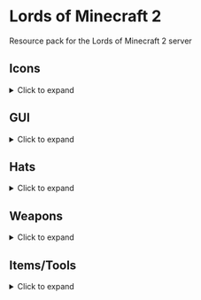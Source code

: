 # Lords of Minecraft 2
Resource pack for the Lords of Minecraft 2 server

## Icons
<details>
<summary>Click to expand</summary>

| Name                   | Item, CustomModelData | Comment |
|------------------------|-----------------------|---------|
| Empty                  | `jigsaw`, 1           |         |
| Aerial Dodge           | `jigsaw`, 2           |         |
| Agile Cowpoke          | `jigsaw`, 3           |         |
| Agility Focus          | `jigsaw`, 4           |         |
| Airtime                | `jigsaw`, 5           |         |
| Ancient Focus          | `jigsaw`, 6           |         |
| Arcane Hand            | `jigsaw`, 7           |         |
| Arcane Portals         | `jigsaw`, 8           |         |
| Archery Training       | `jigsaw`, 9           |         |
| Balanced Diet          | `jigsaw`, 10          |         |
| Bargain Player         | `jigsaw`, 11          |         |
| Bounce Knowledge       | `jigsaw`, 12          |         |
| Bounce Step            | `jigsaw`, 13          |         |
| Bulk Order             | `jigsaw`, 14          |         |
| Chaos Stone            | `jigsaw`, 15          |         |
| Charged Stones         | `jigsaw`, 16          |         |
| Conjure Buffet         | `jigsaw`, 17          |         |
| Conjure Fire           | `jigsaw`, 18          |         |
| Conjure Food           | `jigsaw`, 19          |         |
| Conjure Frost          | `jigsaw`, 20          |         |
| Conjure Lightning      | `jigsaw`, 21          |         |
| Coupons                | `jigsaw`, 22          |         |
| Critical Exploit       | `jigsaw`, 23          |         |
| Critical Swings        | `jigsaw`, 24          |         |
| Daily Allowance        | `jigsaw`, 25          |         |
| Dark Vision            | `jigsaw`, 26          |         |
| Diet Study             | `jigsaw`, 27          |         |
| Double Jump            | `jigsaw`, 28          |         |
| Efficient Sniper       | `jigsaw`, 29          |         |
| Endurance Training     | `jigsaw`, 30          |         |
| Everlast               | `jigsaw`, 31          |         |
| Exotic Riding Permit   | `jigsaw`, 32          |         |
| Fireblast              | `jigsaw`, 33          |         |
| Flaming Agility        | `jigsaw`, 34          |         |
| Fletching              | `jigsaw`, 35          |         |
| Food Connoisseur       | `jigsaw`, 36          |         |
| Food Quests            | `jigsaw`, 37          |         |
| Fortitude Save         | `jigsaw`, 38          |         |
| Forward Reflections    | `jigsaw`, 39          |         |
| Geomancy               | `jigsaw`, 40          |         |
| Gilded Meditation      | `jigsaw`, 41          |         |
| Golden Locks           | `jigsaw`, 42          |         |
| Grapple                | `jigsaw`, 43          |         |
| Hardened Body          | `jigsaw`, 44          |         |
| Healthy Breakfast      | `jigsaw`, 45          |         |
| Homestone              | `jigsaw`, 46          |         |
| Immovable              | `jigsaw`, 47          |         |
| Inspiration            | `jigsaw`, 48          |         |
| Iron Security          | `jigsaw`, 49          |         |
| Jump Quests            | `jigsaw`, 50          |         |
| Knowledge Focus        | `jigsaw`, 51          |         |
| Known Face             | `jigsaw`, 52          |         |
| Librarian              | `jigsaw`, 53          |         |
| Lockpicks              | `jigsaw`, 54          |         |
| Loose Change           | `jigsaw`, 55          |         |
| Love Focus             | `jigsaw`, 56          |         |
| Mask Casket            | `jigsaw`, 57          |         |
| Masterpiece            | `jigsaw`, 58          |         |
| Meal Plan              | `jigsaw`, 59          |         |
| Mentor                 | `jigsaw`, 60          |         |
| Metalworking           | `jigsaw`, 61          |         |
| Money Shower           | `jigsaw`, 62          |         |
| Moon Jump              | `jigsaw`, 63          |         |
| Music Crafter          | `jigsaw`, 64          |         |
| Nimble Jumper          | `jigsaw`, 65          |         |
| Parkour Champ          | `jigsaw`, 66          |         |
| Path of Enlightenment  | `jigsaw`, 67          |         |
| Patient Stones         | `jigsaw`, 68          |         |
| Peak Condition         | `jigsaw`, 69          |         |
| People's Chef          | `jigsaw`, 70          |         |
| Personal Trainer       | `jigsaw`, 71          |         |
| Personal Tutor         | `jigsaw`, 72          |         |
| Picking Finesse        | `jigsaw`, 73          |         |
| Pickpocket             | `jigsaw`, 74          |         |
| Potent Ingredients     | `jigsaw`, 75          |         |
| Power Focus            | `jigsaw`, 76          |         |
| Premium Sneaks         | `jigsaw`, 77          |         |
| Professional Jumpsmith | `jigsaw`, 78          |         |
| Professional           | `jigsaw`, 79          |         |
| Prospector             | `jigsaw`, 80          |         |
| Purge                  | `jigsaw`, 81          |         |
| Quake                  | `jigsaw`, 82          |         |
| Rancher Discount       | `jigsaw`, 83          |         |
| Rapid Recovery         | `jigsaw`, 84          |         |
| Rapid Tutoring         | `jigsaw`, 85          |         |
| Rationing Expert       | `jigsaw`, 86          |         |
| Reading Comprehension  | `jigsaw`, 87          |         |
| Recipe Book            | `jigsaw`, 88          |         |
| Restaurant Permit      | `jigsaw`, 89          |         |
| Riding Crop            | `jigsaw`, 90          |         |
| Riding Permit          | `jigsaw`, 91          |         |
| Right to Forge         | `jigsaw`, 92          |         |
| Royal Nepotism         | `jigsaw`, 93          |         |
| Science License        | `jigsaw`, 94          |         |
| Seasoned Rider         | `jigsaw`, 95          |         |
| Seaworthy              | `jigsaw`, 96          |         |
| Serious Jumper         | `jigsaw`, 97          |         |
| Shardstone             | `jigsaw`, 98          |         |
| Sifter's Prize         | `jigsaw`, 99          |         |
| Simple Study           | `jigsaw`, 100         |         |
| Sitting Pal            | `jigsaw`, 101         |         |
| Sitting Quests         | `jigsaw`, 102         |         |
| Skeleton Key           | `jigsaw`, 103         |         |
| Smoke Bomb             | `jigsaw`, 104         |         |
| Social Dining          | `jigsaw`, 105         |         |
| Spit                   | `jigsaw`, 106         |         |
| Stamina Focus          | `jigsaw`, 107         |         |
| Stealth                | `jigsaw`, 108         |         |
| Stone Fortitude        | `jigsaw`, 109         |         |
| Strong Heart           | `jigsaw`, 110         |         |
| Style Focus            | `jigsaw`, 111         |         |
| Summonstone            | `jigsaw`, 112         |         |
| Sunwatcher             | `jigsaw`, 113         |         |
| Super Jump             | `jigsaw`, 114         |         |
| Swallow                | `jigsaw`, 115         |         |
| Target Practice        | `jigsaw`, 116         |         |
| Teacher                | `jigsaw`, 117         |         |
| Telekinesis            | `jigsaw`, 118         |         |
| Thick Skin             | `jigsaw`, 119         |         |
| Tollbooth Scanner      | `jigsaw`, 120         |         |
| Townstone              | `jigsaw`, 121         |         |
| Train Conductor        | `jigsaw`, 122         |         |
| Transmutation          | `jigsaw`, 123         |         |
| Trident                | `jigsaw`, 124         |         |
| Vaultmaster            | `jigsaw`, 125         |         |
| Warpstone              | `jigsaw`, 126         |         |
| Well Rested            | `jigsaw`, 127         |         |
| Whimsical              | `jigsaw`, 128         |         |
| Whistle                | `jigsaw`, 129         |         |
| Worldpool              | `jigsaw`, 130         |         |
| Yeehaw                 | `jigsaw`, 131         |         |
| Aqua Affinity          | `jigsaw`, 132         |         |
| Big Jugs               | `jigsaw`, 133         |         |
| Black Lotus            | `jigsaw`, 134         |         |
| Boulder Toss           | `jigsaw`, 135         |         |
| Breakpoint             | `jigsaw`, 136         |         |
| Cat Reflexes           | `jigsaw`, 137         |         |
| Chocolate Tree         | `jigsaw`, 138         |         |
| Cloud Walker           | `jigsaw`, 139         |         |
| Conjure Gold           | `jigsaw`, 140         |         |
| Deep Sea Helmet        | `jigsaw`, 141         |         |
| Demon Fruit            | `jigsaw`, 142         |         |
| Dog Paddle             | `jigsaw`, 143         |         |
| Dolphin Kick           | `jigsaw`, 144         |         |
| Dwarven Haste          | `jigsaw`, 145         |         |
| Elven Sickle           | `jigsaw`, 146         |         |
| Family Traditions      | `jigsaw`, 147         |         |
| Farmer's Eye           | `jigsaw`, 148         |         |
| Farming Quests         | `jigsaw`, 149         |         |
| Fertile Seeds          | `jigsaw`, 150         |         |
| Fishing Basics         | `jigsaw`, 151         |         |
| Fishing Quests         | `jigsaw`, 152         |         |
| Gaia's Touch           | `jigsaw`, 153         |         |
| Golden Blessing        | `jigsaw`, 154         |         |
| Golden Lure            | `jigsaw`, 155         |         |
| Grand Expedition       | `jigsaw`, 156         |         |
| Green Thumb            | `jigsaw`, 157         |         |
| Gym Coach              | `jigsaw`, 158         |         |
| Harvest Moon           | `jigsaw`, 159         |         |
| Harvest's Bounty       | `jigsaw`, 160         |         |
| Hearty Fisherman       | `jigsaw`, 161         |         |
| Heavy Swing            | `jigsaw`, 162         |         |
| Home Turf              | `jigsaw`, 163         |         |
| Hydrate                | `jigsaw`, 164         |         |
| Hydrothrift            | `jigsaw`, 165         |         |
| Jogging Buddy          | `jigsaw`, 166         |         |
| Keen Eye               | `jigsaw`, 167         |         |
| Magical Pesticide      | `jigsaw`, 168         |         |
| Mana Bloom             | `jigsaw`, 169         |         |
| Marathon Runner        | `jigsaw`, 170         |         |
| Miners Union           | `jigsaw`, 171         |         |
| Muscle Training        | `jigsaw`, 172         |         |
| Nature's Dew           | `jigsaw`, 173         |         |
| Order Rebate           | `jigsaw`, 174         |         |
| Petal Walk             | `jigsaw`, 175         |         |
| Plump Melons           | `jigsaw`, 176         |         |
| Power Dash             | `jigsaw`, 177         |         |
| Quality Sneaks         | `jigsaw`, 178         |         |
| Royal Silos            | `jigsaw`, 179         |         |
| Runner's Purse         | `jigsaw`, 180         |         |
| Second Wind            | `jigsaw`, 181         |         |
| Shroom Cultivation     | `jigsaw`, 182         |         |
| Silver Prize           | `jigsaw`, 183         |         |
| Sprinting Quests       | `jigsaw`, 184         |         |
| Stamina Training       | `jigsaw`, 185         |         |
| Stonemason             | `jigsaw`, 186         |         |
| Stoneproc              | `jigsaw`, 187         |         |
| Summon Mule            | `jigsaw`, 188         |         |
| Sunbeams               | `jigsaw`, 189         |         |
| Swammies               | `jigsaw`, 190         |         |
| Swimming Quests        | `jigsaw`, 191         |         |
| Tiling Tax             | `jigsaw`, 192         |         |
| Track and Field        | `jigsaw`, 193         |         |
| Trip                   | `jigsaw`, 194         |         |
| Waterproof Sneaks      | `jigsaw`, 195         |         |
| Wolfpack               | `jigsaw`, 196         |         |

</details>

## GUI

<details>
<summary>Click to expand</summary>

| Name               | Item, CustomModelData | Comment |
|--------------------|-----------------------|---------|
| Skill Menu         | `jigsaw`, 1001        |         |
| Skilltree (legacy) | `jigsaw`, 1002        |         |

</details>

## Hats

<details>
<summary>Click to expand</summary>

| Name                    | Item, CustomModelData | Comment |
|-------------------------|-----------------------|---------|
| Beard                   | `carved_pumpkin`, 1   |         |
| Dwarven Beard           | `carved_pumpkin`, 2   |         |
| Roamin Helmet           | `carved_pumpkin`, 3   |         |
| Knight Helm             | `carved_pumpkin`, 4   |         |
| Wizard Hat              | `carved_pumpkin`, 5   |         |
| Imperfect Crown         | `carved_pumpkin`, 6   |         |
| Tiara                   | `carved_pumpkin`, 7   |         |
| Shell Wall              | `carved_pumpkin`, 8   |         |
| Fallen Valk             | `carved_pumpkin`, 9   |         |
| Pharaoh                 | `carved_pumpkin`, 10  |         |
| The Buccaneer           | `carved_pumpkin`, 11  |         |
| Shaman Mask             | `carved_pumpkin`, 12  |         |
| The Wolf Hunter         | `carved_pumpkin`, 13  |         |
| Dragon's Breath         | `carved_pumpkin`, 14  |         |
| Bull Horn               | `carved_pumpkin`, 15  |         |
| Wowzers                 | `carved_pumpkin`, 16  |         |
| Tophat                  | `carved_pumpkin`, 17  |         |
| Gnomish Goggles         | `carved_pumpkin`, 18  |         |
| Dragon Warrior          | `carved_pumpkin`, 19  |         |
| Nismas Hat              | `carved_pumpkin`, 20  |         |
| Chameleon               | `carved_pumpkin`, 21  |         |
| Rainbow Kitty           | `carved_pumpkin`, 22  |         |
| Mama                    | `carved_pumpkin`, 23  |         |
| Mama 2                  | `carved_pumpkin`, 24  |         |
| Mama 3                  | `carved_pumpkin`, 25  |         |
| Mama 4                  | `carved_pumpkin`, 26  |         |
| Mama 5                  | `carved_pumpkin`, 27  |         |
| Jimmy the Rat           | `carved_pumpkin`, 28  |         |
| Headbox                 | `carved_pumpkin`, 29  |         |
| Knight Hat Red          | `carved_pumpkin`, 30  |         |
| Knight Hat Green        | `carved_pumpkin`, 31  |         |
| Jimmy the Rat 45°       | `carved_pumpkin`, 32  |         |
| Jimmy the Rat 90°       | `carved_pumpkin`, 33  |         |
| Jimmy the Rat 135°      | `carved_pumpkin`, 34  |         |
| Jimmy the Rat 180°      | `carved_pumpkin`, 35  |         |
| Jimmy the Rat 225°      | `carved_pumpkin`, 36  |         |
| Jimmy the Rat 270°      | `carved_pumpkin`, 37  |         |
| Jimmy the Rat 315°      | `carved_pumpkin`, 38  |         |
| Black Beard             | `carved_pumpkin`, 39  |         |
| Brown Beard             | `carved_pumpkin`, 40  |         |
| Gray Beard              | `carved_pumpkin`, 41  |         |
| Red Beard               | `carved_pumpkin`, 42  |         |
| Black (Braided)         | `carved_pumpkin`, 43  |         |
| Brown (Braided)         | `carved_pumpkin`, 44  |         |
| Gray (Braided)          | `carved_pumpkin`, 45  |         |
| Red (Braided)           | `carved_pumpkin`, 46  |         |
| Fine Moustache          | `carved_pumpkin`, 47  |         |
| VERY Fine Moustache     | `carved_pumpkin`, 48  |         |
| Mohawk                  | `carved_pumpkin`, 49  |         |
| Powdered Wig            | `carved_pumpkin`, 50  |         |
| Pompadour               | `carved_pumpkin`, 51  |         |
| Afro with Moustache     | `carved_pumpkin`, 52  |         |
| Cowboy                  | `carved_pumpkin`, 53  |         |
| Manbun                  | `carved_pumpkin`, 54  |         |
| Knight Helmet           | `carved_pumpkin`, 55  |         |
| Captain Helmet          | `carved_pumpkin`, 56  |         |
| Waluigi Moustache       | `carved_pumpkin`, 57  |         |
| Waluigi Moustache Small | `carved_pumpkin`, 58  |         |
| Tricorn                 | `carved_pumpkin`, 59  |         |

</details>

## Weapons

<details>
<summary>Click to expand</summary>

| Name                          | Item, CustomModelData | Comment |
|-------------------------------|-----------------------|---------|
| Excaliju                      | `music_disc_cat`, 1   |         |
| Runeblade                     | `music_disc_cat`, 2   |         |
| Flamethrower                  | `music_disc_cat`, 3   |         |
| Elven Dagger                  | `music_disc_cat`, 4   |         |
| SOS                           | `music_disc_cat`, 5   |         |
| Warhammer                     | `music_disc_cat`, 6   |         |
| Hammer                        | `music_disc_cat`, 7   |         |
| Malice                        | `music_disc_cat`, 8   |         |
| Flame Fist                    | `music_disc_cat`, 10  |         |
| Flame Bow                     | `music_disc_cat`, 11  |         |
| Emerald Bow                   | `music_disc_cat`, 12  |         |
| Wand of Fire                  | `music_disc_cat`, 13  |         |
| Tombmaker                     | `music_disc_cat`, 14  |         |
| Staff of Defile               | `music_disc_cat`, 15  |         |
| Wand of Limited Probabilities | `music_disc_cat`, 16  |         |
| Tinder Flame                  | `music_disc_cat`, 17  |         |
| Dwarven Crossbow              | `music_disc_cat`, 18  |         |
| Wiggly Wrench                 | `music_disc_cat`, 19  |         |
| Quiver                        | `music_disc_cat`, 20  |         |
| Spellbook                     | `music_disc_cat`, 21  |         |
| Foamer                        | `music_disc_cat`, 22  |         |
| Flintlock                     | `music_disc_cat`, 23  |         |
| Blunderbuss                   | `music_disc_cat`, 24  |         |
| Dirthose                      | `music_disc_cat`, 25  |         |
| Back Dive                     | `music_disc_cat`, 26  |         |
| Back Farmer                   | `music_disc_cat`, 27  |         |
| Back Plant                    | `music_disc_cat`, 28  |         |
| Back Quiver                   | `music_disc_cat`, 29  |         |
| Back Urne                     | `music_disc_cat`, 30  |         |
| Back Witch                    | `music_disc_cat`, 31  |         |
| Abyss Wings                   | `music_disc_cat`, 32  |         |
| Abyss Wings (White)           | `music_disc_cat`, 33  |         |
| Abyss Wings (Black)           | `music_disc_cat`, 34  |         |
| Regrowth Morning Star         | `music_disc_cat`, 35  |         |
| Paladin Staff                 | `music_disc_cat`, 36  |         |
| Syringe (Empty)               | `music_disc_cat`, 37  |         |
| Syringe (Half Full)           | `music_disc_cat`, 38  |         |
| Syringe (Full)                | `music_disc_cat`, 39  |         |
| Grondboor                     | `music_disc_cat`, 40  |         |
| Runedagger                    | `music_disc_cat`, 41  |         |
| Runeblade (Low-Poly)          | `music_disc_cat`, 42  |         |
| Hammer (Low-Poly)             | `music_disc_cat`, 43  |         |
| Flamer (Low-Poly)             | `music_disc_cat`, 44  |         |
| Foamer (Low-Poly)             | `music_disc_cat`, 45  |         |
| Dirthose (Low-Poly)           | `music_disc_cat`, 46  |         |
| Ghostbuster (Low-Poly)        | `music_disc_cat`, 47  |         |
| Juicer (Low-Poly)             | `music_disc_cat`, 48  |         |
| Abyss Sword                   | `iron_sword`, 1       |         |
| Abyss Sword (White)           | `iron_sword`, 2       |         |
| Abyss Sword (Black)           | `iron_sword`, 3       |         |
| Abyss Bow                     | `bow`, 1              |         |
| Abyss Bow (White)             | `bow`, 2              |         |
| Abyss Bow (Black)             | `bow`, 3              |         |


</details>

## Items/Tools


<details>
<summary>Click to expand</summary>

| Name                 | Item, CustomModelData | Comment |
|----------------------|-----------------------|---------|
| D20                  | `rabbit_foot`, 1      |         |
| Scroll               | `rabbit_foot`, 2      |         |
| Mortar               | `rabbit_foot`, 3      |         |
| Wizard Mortar        | `rabbit_foot`, 4      |         |
| Dwarven Log          | `rabbit_foot`, 5      |         |
| Dwarven Planks       | `rabbit_foot`, 6      |         |
| Invisible            | `rabbit_foot`, 7      |         |
| Soggy Bread          | `bread`, 1            |         |
| Tinder Flame         | `spyglass`, 1         |         |
| Ale                  | `honey_bottle`, 1     |         |
| Horn of the Buffalo  | `goat_horn`, 1        |         |
| Dwarven Shovel       | `iron_shovel`, 1      |         |
| Abyss Shovel         | `iron_shovel`, 2      |         |
| Gravedigger          | `iron_shovel`, 3      |         |
| Abyss Shovel (White) | `iron_shovel`, 4      |         |
| Abyss Shovel (Black) | `iron_shovel`, 5      |         |
| Dwarven Pickaxe      | `iron_pickaxe`, 1     |         |
| Dwarven Axe          | `iron_axe`, 1         |         |
| Ancient Pickaxe      | `diamond_pickaxe`, 1  |         |
| Lumberjack Axe       | `stone_axe`, 1        |         |

</details>